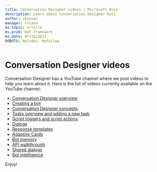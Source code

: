 ```yaml
---
title: Conversation Designer videos | Microsoft Docs
description: Learn about Conversation Designer bots
author: vkannan
manager: rstand
ms.topic: article
ms.prod: bot-framework
ms.date: 07/26/2017
ROBOTS: NoIndex, NoFollow
---
```


# Conversation Designer videos
Conversation Designer has a YouTube channel where we post videos to help you learn about it. Here is the list of videos currently available on the YouTube channel: 

- [Conversation Designer overview](https://www.youtube.com/watch?v=HVWl2nTeN5c&index=1&list=PL8bc0pP2kCO51qUAL4RaBOwybJjamaiic)
- [Creating a bot](https://www.youtube.com/watch?v=jgr5oJZBPlg&index=2&list=PL8bc0pP2kCO51qUAL4RaBOwybJjamaiic)
- [Conversation Designer concepts](https://www.youtube.com/watch?v=irVlTfwEJYM&index=3&list=PL8bc0pP2kCO51qUAL4RaBOwybJjamaiic)
- [Tasks overview and adding a new task](https://www.youtube.com/watch?v=1rfL7aO6_XY&index=4&list=PL8bc0pP2kCO51qUAL4RaBOwybJjamaiic)
- [Script triggers and script actions](https://www.youtube.com/watch?v=bXHA7-XBQSU&index=5&list=PL8bc0pP2kCO51qUAL4RaBOwybJjamaiic)
- [Dialogs](https://www.youtube.com/watch?v=EEIpLeFrHFE&index=6&list=PL8bc0pP2kCO51qUAL4RaBOwybJjamaiic)
- [Response templates](https://www.youtube.com/watch?v=6QYxJmU_wkA&index=7&list=PL8bc0pP2kCO51qUAL4RaBOwybJjamaiic)
- [Adaptive Cards](https://www.youtube.com/watch?v=KajqaslTTho&index=8&list=PL8bc0pP2kCO51qUAL4RaBOwybJjamaiic)
- [Bot memory](https://www.youtube.com/watch?v=bx9zibY6P7g&index=9&list=PL8bc0pP2kCO51qUAL4RaBOwybJjamaiic)
- [API walkthrough](https://www.youtube.com/watch?v=SfP4tffl52I&index=10&list=PL8bc0pP2kCO51qUAL4RaBOwybJjamaiic)
- [Shared dialogs](https://www.youtube.com/watch?v=obaNMPGVzJY&index=11&list=PL8bc0pP2kCO51qUAL4RaBOwybJjamaiic)
- [Bot intelligence](https://www.youtube.com/watch?v=3RRKvlcgTdY&index=12&list=PL8bc0pP2kCO51qUAL4RaBOwybJjamaiic)

Enjoy!

